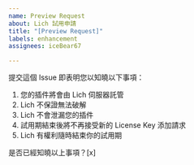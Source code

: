 ```yaml
---
name: Preview Request
about: Lich 試用申請
title: "[Preview Request]"
labels: enhancement
assignees: iceBear67

---
```


提交這個 Issue 即表明您以知曉以下事項：
  1. 您的插件將會由 Lich 伺服器託管
  2. Lich 不保證無法破解
  3. Lich 不會泄漏您的插件
  4. 試用期結束後將不再接受新的 License Key 添加請求
  5. Lich 有權利隨時結束你的試用期

是否已經知曉以上事項？[x]
